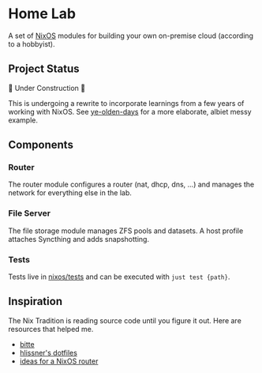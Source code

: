 # Home Lab

A set of [NixOS](https://nixos.org/) modules for building your own on-premise cloud (according to a hobbyist).

## Project Status

:construction: Under Construction :construction:

This is undergoing a rewrite to incorporate learnings from a few years of working with NixOS. See [ye-olden-days](https://github.com/PsychoLlama/home-lab/tree/ye-olden-days) for a more elaborate, albiet messy example.

## Components

### Router

The router module configures a router (nat, dhcp, dns, ...) and manages the network for everything else in the lab.

### File Server

The file storage module manages ZFS pools and datasets. A host profile attaches Syncthing and adds snapshotting.

### Tests

Tests live in [nixos/tests](https://github.com/PsychoLlama/home-lab/tree/main/nixos/tests) and can be executed with `just test {path}`.

## Inspiration

The Nix Tradition is reading source code until you figure it out. Here are resources that helped me.

- [bitte](https://github.com/input-output-hk/bitte)
- [hlissner's dotfiles](https://github.com/hlissner/dotfiles/)
- [ideas for a NixOS router](https://francis.begyn.be/blog/nixos-home-router)
